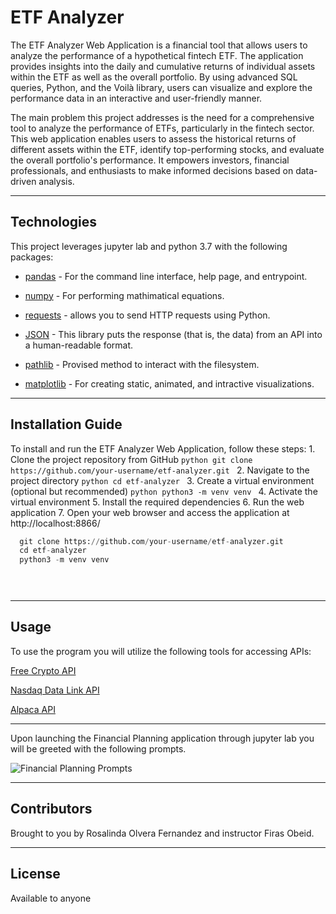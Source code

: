 # ETF Analyzer

The ETF Analyzer Web Application is a financial tool that allows users to analyze the performance of a hypothetical fintech ETF. The application provides insights into the daily and cumulative returns of individual assets within the ETF as well as the overall portfolio. By using advanced SQL queries, Python, and the Voilà library, users can visualize and explore the performance data in an interactive and user-friendly manner.

The main problem this project addresses is the need for a comprehensive tool to analyze the performance of ETFs, particularly in the fintech sector. This web application enables users to assess the historical returns of different assets within the ETF, identify top-performing stocks, and evaluate the overall portfolio's performance. It empowers investors, financial professionals, and enthusiasts to make informed decisions based on data-driven analysis.

---

## Technologies

This project leverages jupyter lab and python 3.7 with the following packages:

* [pandas](https://github.com/google/python-fire) - For the command line interface, help page, and entrypoint.

* [numpy](https://numpy.org/install/) - For performing mathimatical equations.

* [requests](https://github.com/psf/requests) - allows you to send HTTP requests using Python.

* [JSON](https://pypi.org/project/jsonlib/) - This library puts the response (that is, the data) from an API into a human-readable format.

* [pathlib](https://docs.python.org/3/library/pathlib.html) - Provised method to interact with the filesystem.

* [matplotlib](https://matplotlib.org/stable/users/installing/index.html) - For creating static, animated, and intractive visualizations.

---

## Installation Guide

To install and run the ETF Analyzer Web Application, follow these steps:
    1. Clone the project repository from GitHub
    ```python
    git clone https://github.com/your-username/etf-analyzer.git
    ```
    2. Navigate to the project directory
    ```python
    cd etf-analyzer
    ```
    3. Create a virtual environment (optional but recommended)
    ```python
    python3 -m venv venv
    ```
    4. Activate the virtual environment
    5. Install the required dependencies
    6. Run the web application
    7. Open your web browser and access the application at http://localhost:8866/

```python
  git clone https://github.com/your-username/etf-analyzer.git
  cd etf-analyzer
  python3 -m venv venv


  
```

---

## Usage

To use the  program you will utilize the following tools for accessing APIs:


[Free Crypto API](https://alternative.me/crypto/api/) 

[Nasdaq Data Link API](https://data.nasdaq.com/) 

[Alpaca API](https://alpaca.markets/) 

---

Upon launching the Financial Planning application through jupyter lab you will be greeted with the following prompts.

![Financial Planning Prompts](Images/jupyter_lab.png)

---

## Contributors

Brought to you by Rosalinda Olvera Fernandez and instructor Firas Obeid.

---

## License

Available to anyone